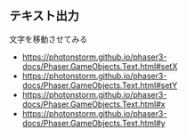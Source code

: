 ## テキスト出力

文字を移動させてみる

* https://photonstorm.github.io/phaser3-docs/Phaser.GameObjects.Text.html#setX
* https://photonstorm.github.io/phaser3-docs/Phaser.GameObjects.Text.html#setY
* https://photonstorm.github.io/phaser3-docs/Phaser.GameObjects.Text.html#x
* https://photonstorm.github.io/phaser3-docs/Phaser.GameObjects.Text.html#y

<script type="module">

const config = {
	parent: document.getElementsByTagName("article")[0],
	type: Phaser.AUTO,
	width: 800,
	height: 600,
	physics: {
		default: "arcade",
		arcade: {
			debug: true
		}
	},
	scene: {
		preload: preload,
		create: create,
		update: update
	}
};

const game = new Phaser.Game(config);
let display;
let text;
let i = 0;

function preload()
{
}

function create()
{
	display = this.add.text(10, 10, "x: 0, y: 0");
	text = this.add.text(200, 200, "Hello World");
}

function update()
{
	i++;
	text.setX(200 + i % 200);
	text.setY(200 + i % 50);
	
	display.setText(`x: ${text.x}, y: ${text.y}`);
}

</script>
